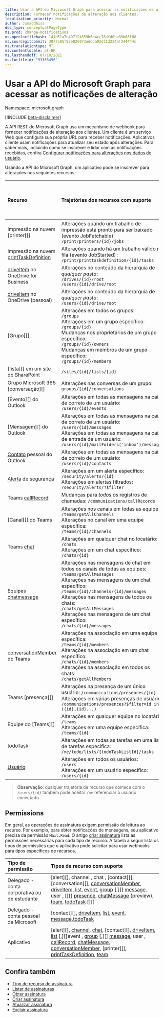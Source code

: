 ```yaml
---
title: Usar a API do Microsoft Graph para acessar as notificações de alteração
description: Fornecer notificações de alteração aos clientes.
localization_priority: Normal
author: Jumaodhiss
doc_type: conceptualPageType
ms.prod: change-notifications
ms.openlocfilehash: 141d51a7e497124359b6d4cc78dfd0ba39b05f08
ms.sourcegitcommit: 3873c85f53e026073addca92d31d234af244444c
ms.translationtype: MT
ms.contentlocale: pt-BR
ms.lasthandoff: 07/10/2021
ms.locfileid: "53366496"
---
```

# <a name="use-the-microsoft-graph-api-to-get-change-notifications"></a>Usar a API do Microsoft Graph para acessar as notificações de alteração

Namespace: microsoft.graph

[!INCLUDE [beta-disclaimer](../../includes/beta-disclaimer.md)]

A API REST do Microsoft Graph usa um mecanismo de webhook para fornecer notificações de alteração aos clientes. Um cliente é um serviço Web que configura sua própria URL para receber notificações. Aplicativos cliente usam notificações para atualizar seu estado após alterações. Para saber mais, incluindo como se inscrever e lidar com as notificações recebidas, confira [Configurar notificações para alterações nos dados de usuário](/graph/webhooks).

Usando a API do Microsoft Graph, um aplicativo pode se inscrever para alterações nos seguintes recursos:

| **Recurso** | **Trajetórias dos recursos com suporte** | **Os dados do recurso podem ser incluídos nas notificações**                  |
|:----------------|:------------|:-----------------------------------------|
| Impressão na nuvem [printer][] | Alterações quando um trabalho de impressão está pronto para ser baixado (evento JobFetchable):<br>`/print/printers/{id}/jobs` | Não |
| Impressão na nuvem [printTaskDefinition][] | Alterações quando há um trabalho válido na fila (evento JobStarted) :<br>`/print/printtaskdefinition/{id}/tasks` | Não |
| [driveItem][] no OneDrive for Business | Alterações no conteúdo da hierarquia de _qualquer pasta_:<br>`/drives/{id}/root`<br> `/users/{id}/drive/root` | Não |
| [driveItem][] no OneDrive (pessoal) | Alterações no conteúdo da hierarquia de _qualquer pasta_:<br>`/users/{id}/drive/root` | Não |
| [Grupo][] | Alterações em todos os grupos:<br>`/groups` <br>Alterações em um grupo específico:<br>`/groups/{id}`<br>Mudanças nos proprietários de um grupo específico:<br>`/groups/{id}/owners`<br>Mudanças em membros de um grupo específico:<br>`/groups/{id}/members` | Não |
| [lista][] em um [site][] do SharePoint | `/sites/{id}/lists/{id}` | Não |
| Grupo Microsoft 365 [conversação][] | Alterações nas conversas de um grupo:<br>`groups/{id}/conversations` | Não |
| [Evento][] do Outlook | Alterações em todas as mensagens na caixa de correio de um usuário:<br>`/users/{id}/events` | Não |
| [Mensagem][] do Outlook | Alterações em todas as mensagens na caixa de correio de um usuário: <br>`/users/{id}/messages`<br>Alterações em todas as mensagens na caixa de entrada de um usuário:<br>`/users/{id}/mailFolders('inbox')/messages` | Não |
| [Contato][] pessoal do Outlook | Alterações em todas as mensagens na caixa de correio de um usuário:<br>`/users/{id}/contacts` | Não |
| [Alerta][] de segurança | Alterações em um alerta específico:<br>`/security/alerts/{id}` <br>Alterações em alertas filtrados:<br> `/security/alerts/?$filter`| Não |
| Teams [callRecord][] | Mudanças para _todos os_ registros de chamadas: `/communications/callRecords` | Não |
| [Canal][] do Teams | Alterações nos canais em todas as equipes:<br>`/teams/getAllChannels` <br>Alterações no canal em uma equipe específica:<br>`/teams/{id}/channels` | Sim |
| Teams [chat][] | Alterações em qualquer chat no locatário:<br>`/chats` <br>Alterações em um chat específico:<br>`/chats/{id}` | Sim |
| Equipes [chatmessage][] | Alterações nas mensagens de chat em todos os canais de todas as equipes:<br>`/teams/getAllMessages` <br>Alterações nas mensagens de um chat específico:<br>`/teams/{id}/channels/{id}/messages`<br>Alterações nas mensagens de todos os chats:<br>`/chats/getAllMessages` <br>Alterações nas mensagens de um chat específico:<br>`/chats/{id}/messages` | Sim |
| [conversationMember][] do Teams | Alterações na associação em uma equipe específica:<br>`/teams/{id}/members` <br> Alterações na associação em um chat específico:<br>`/chats/{id}/members` <br> Alterações na associação em todos os chats:<br>`/chats/getAllMembers` | Sim |
| Teams [presença][] | Alterações na presença de um único usuário: `/communications/presences/{id}` <br> Alterações em várias presenças de usuário:<br> `/communications/presences?$filter=id in ({id},{id}...)` | Sim |
| Equipe do [Teams][] | Alterações em qualquer equipe no locatário:<br>`/teams` <br>Alterações em uma equipe específica:<br>`/teams/{id}` | Sim |
| [todoTask][] | Alterações em todas as tarefas em uma lista de tarefas específica:<br>`/me/todo/lists/{todoTaskListId}/tasks` | Não |
| [Usuário][] | Alterações em todos os usuários:<br>`/users` <br>Alterações em um usuário específico:<br>`/users/{id}`| Não |


> **Observação**: qualquer trajetória de recurso que comece com o `/users/{id}` também pode aceitar `/me` referenciar o usuário conectado.

## <a name="permissions"></a>Permissions

Em geral, as operações de assinatura exigem permissão de leitura ao recurso. Por exemplo, para obter notificações de mensagens, seu aplicativo precisa da permissão `Mail.Read`. O artigo [criar assinatura](../api/subscription-post-subscriptions.md) lista as permissões necessárias para cada tipo de recurso. A tabela a seguir lista os tipos de permissões que o aplicativo pode solicitar para usar webhooks para tipos específicos de recursos.

| Tipo de permissão                        | Tipos de recurso com suporte                                                      |
| :------------------------------------- | :------------------------------------------------------------------------------------ |
| Delegado - conta corporativa ou de estudante     | [alert][], channel , chat , [contact][], [conversation][], [conversationMember][], [driveItem][], [list][], [event][], [group][] [,][] [message][], user , [][] [presence][], [chatMessage][] (preview), [team][], [todoTask][] [][] |
| Delegado - conta pessoal da Microsoft | [contact][], [driveItem][], [list][], [event][], [message][],[todoTask][]                                     |
| Aplicativo                            | [alert][], [channel][], [chat][], [contact][], [driveItem][], [list][] [,][]event , [group][] [,][] [message][], user , [callRecord][], [chatMessage][], [conversationMember][], [printer][], [printTaskDefinition][], [team][] |

## <a name="see-also"></a>Confira também

- [Tipo de recurso de assinatura](subscription.md)
- [Listar de assinaturas](../api/subscription-list.md)
- [Obter assinatura](../api/subscription-get.md)
- [Criar assinatura](../api/subscription-post-subscriptions.md)
- [Atualizar assinatura](../api/subscription-update.md)
- [Excluir assinatura](../api/subscription-delete.md)

[chat]: ./chat.md
[chatMessage]: ./chatmessage.md
[contato]: ./contact.md
[conversa]: ./conversation.md
[conversationMember]: ./conversationmember.md
[channel]: ./channel.md
[driveItem]: ./driveitem.md
[list]: ./list.md
[site]: ./site.md
[event]: ./event.md
[group]: ./group.md
[message]: ./message.md
[usuário]: ./user.md
[callRecord]: ./callrecords-callrecord.md
[alerta]: ./alert.md
[presence]: ./presence.md
[impressora]: ./printer.md
[printTaskDefinition]: ./printtaskdefinition.md
[team]: ./team.md
[todoTask]: ./todoTask.md

